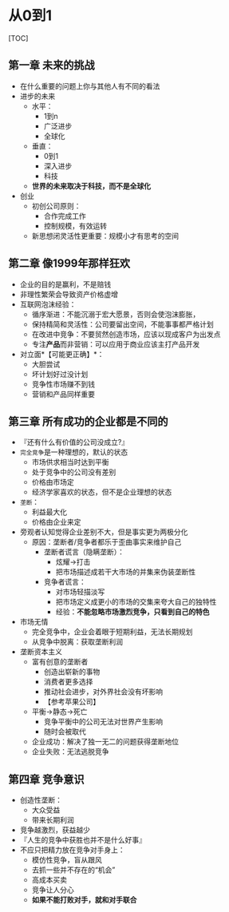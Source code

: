 # 从0到1

[TOC]

## 第一章 未来的挑战
- 在什么重要的问题上你与其他人有不同的看法
- 进步的未来
	- 水平：
		- 1到n
		- 广泛进步
		- 全球化
	- 垂直：
		- 0到1
		- 深入进步
		- 科技
	- **世界的未来取决于科技，而不是全球化**
- 创业
	- 初创公司原则：
		- 合作完成工作
		- 控制规模，有效运转
	- 新思想闭灵活性更重要：规模小才有思考的空间

## 第二章 像1999年那样狂欢
- 企业的目的是赢利，不是赔钱
- 非理性繁荣会导致资产价格虚增
- 互联网泡沫经验：
	- 循序渐进：不能沉溺于宏大愿景，否则会使泡沫膨胀，
	- 保持精简和灵活性：公司要留出空间，不能事事都严格计划
	- 在改进中竞争：不要贸然创造市场，应该以现成客户为出发点
	- 专注**产品**而非营销：可以应用于商业应该主打产品开发
- 对立面*【可能更正确】*：
	- 大胆尝试
	- 坏计划好过没计划
	- 竞争性市场赚不到钱
	- 营销和产品同样重要

## 第三章 所有成功的企业都是不同的
- 『还有什么有价值的公司没成立?』
- `完全竞争`是一种理想的，默认的状态
	- 市场供求相当时达到平衡
	- 处于竞争中的公司没有差别
	- 价格由市场定
	- 经济学家喜欢的状态，但不是企业理想的状态
-  `垄断`：
	-  利益最大化
	-  价格由企业来定
-  旁观者认知觉得企业差别不大，但是事实更为两极分化
	-  原因：垄断者/竞争者都乐于歪曲事实来维护自己
		-  垄断者谎言（隐瞒垄断）：
			-  炫耀→打击
			-  把市场描述成若干大市场的并集来伪装垄断性
		-  竞争者谎言：
			-  对市场轻描淡写
			-  把市场定义成更小的市场的交集来夸大自己的独特性
			-  经验：**不能忽略市场激烈竞争，只看到自己的特色**
-  市场无情
	-  完全竞争中，企业会着眼于短期利益，无法长期规划
	-  从竞争中脱离：获取垄断利润
-  垄断资本主义
	-  富有创意的垄断者
		-  创造出崭新的事物
		-  消费者更多选择
		-  推动社会进步，对外界社会没有坏影响
		-  【参考苹果公司】
	-  平衡→静态→死亡
		-  竞争平衡中的公司无法对世界产生影响
		-  随时会被取代
	-  企业成功：解决了独一无二的问题获得垄断地位
	-  企业失败：无法逃脱竞争
	
## 第四章 竞争意识
- 创造性垄断：
	- 大众受益
	- 带来长期利润
- 竞争越激烈，获益越少
- 『人生的竞争中获胜也并不是什么好事』
- 不应只把精力放在竞争对手身上：
	- 模仿性竞争，盲从跟风
	- 去抓一些并不存在的“机会”
	- 高成本买卖
	- 竞争让人分心
	- **如果不能打败对手，就和对手联合**

